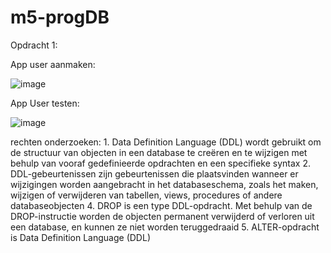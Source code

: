 # m5-progDB

Opdracht 1:

App user aanmaken:

![image](https://github.com/Daniel-Gman/m5-progDB/assets/115157669/3533535e-e2a9-462d-9993-868f26e4f53a)

App User testen:

![image](https://github.com/Daniel-Gman/m5-progDB/assets/115157669/ca91a3fd-4931-461e-8f20-1eb74d3d2cb1)



rechten onderzoeken:
1.
Data Definition Language (DDL) wordt gebruikt om de structuur van objecten in een database te creëren en te wijzigen met behulp van vooraf gedefinieerde   opdrachten en een specifieke syntax
2. 
DDL-gebeurtenissen zijn gebeurtenissen die plaatsvinden wanneer er wijzigingen worden aangebracht in het databaseschema, zoals het maken, wijzigen of verwijderen van tabellen, views, procedures of andere databaseobjecten
4. 
DROP is een type DDL-opdracht. Met behulp van de DROP-instructie worden de objecten permanent verwijderd of verloren uit een database, en kunnen ze niet worden teruggedraaid
5. 
ALTER-opdracht is Data Definition Language (DDL)
